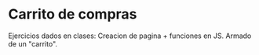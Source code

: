 
# Carrito de compras

Ejercicios dados en clases:
Creacion de pagina + funciones en JS.
Armado de un "carrito".
